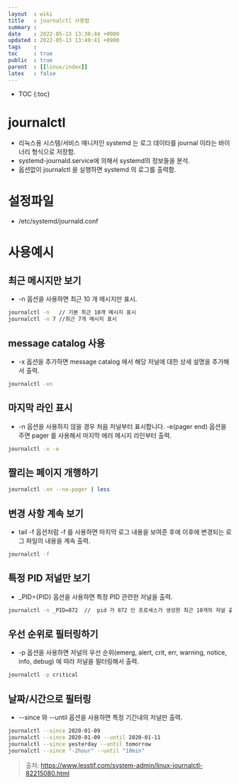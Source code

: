 ```yaml
---
layout  : wiki
title   : journalctl 사용법
summary : 
date    : 2022-05-13 13:30:44 +0900
updated : 2022-05-13 13:49:41 +0900
tags    : 
toc     : true
public  : true
parent  : [[linux/index]]
latex   : false
---
```

* TOC
{:toc}

# journalctl
- 리눅스용 시스템/서비스 매니저인 systemd 는 로그 데이타를 journal 이라는 바이너리 형식으로 저장함.
- systemd-journald.service에 의해서 systemd의 정보들을 분석.
- 옵션없이 journalctl 을 실행하면 systemd 의 로그를 출력함.

# 설정파일
- /etc/systemd/journald.conf

# 사용예시
## 최근 메시지만 보기

- -n 옵션을 사용하면 최근 10 개 메시지만 표시.

```bash
journalctl -n   // 기본 최근 10개 메시지 표시
journalctl -n 7 //최근 7개 메시지 표시
```

## message catalog 사용
- -x 옵션을 추가하면 message catalog 에서 해당 저널에 대한 상세 설명을 추가해서 출력.

```bash
journalctl -xn
```

## 마지막 라인 표시
- -n  옵션을 사용하지 않을 경우 처음 저널부터 표시합니다. -e(pager end) 옵션을 주면 pager 를 사용해서 마지막 에러 메시지 라인부터 출력.

```bash
journalctl -x -e
```

## 짤리는 페이지 개행하기

```bash
journalctl -xn --no-pager | less
```

## 변경 사항 계속 보기
- tail -f 옵션처럼 -f 를 사용하면 마지막 로그 내용을 보여준 후에 이후에 변경되는 로그 파일의 내용을 계속 출력.

```bash
journalctl -f
```

## 특정 PID 저널만 보기
- _PID={PID} 옵션을 사용하면 특정 PID 관련한 저널을 출력. 

```bash
journalctl -n _PID=872  //  pid 가 872 인 프로세스가 생성한 최근 10개의 저널 출력
```

## 우선 순위로 필터링하기

- -p 옵션을 사용하면 저널의 우선 순위(emerg, alert, crit, err, warning, notice, info, debug) 에 따라 저널을 필터링해서 출력.
```bash
journalctl -p critical 
```

## 날짜/시간으로 필터링
- --since 와 --until 옵션을 사용하면 특정 기간내의 저널만 출력.
```bash
journalctl --since 2020-01-09
journalctl --since 2020-01-09 --until 2020-01-11
journalctl --since yesterday --until tomorrow
journalctl --since "-2hour" --until "10min"
```

> 출처: https://www.lesstif.com/system-admin/linux-journalctl-82215080.html
